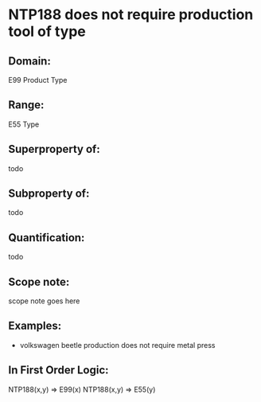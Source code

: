 # NTP188 does not require production tool of type

## Domain: 

E99 Product Type

## Range: 

E55 Type

## Superproperty of: 

todo

## Subproperty of: 

todo

## Quantification: 

todo

## Scope note: 

scope note goes here

## Examples: 

* volkswagen beetle production does not require metal press

## In First Order Logic: 

NTP188(x,y) ⇒ E99(x)
NTP188(x,y) ⇒ E55(y)

